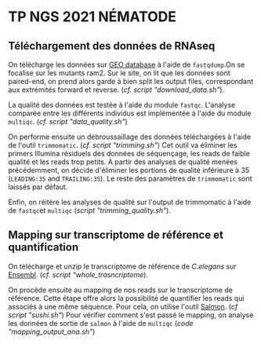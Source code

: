 # TP NGS 2021 NÉMATODE

## Téléchargement des données de RNAseq

On télécharge les données sur [GEO database](https://www.ncbi.nlm.nih.gov/geo/) à l'aide de `fastqdump`.On se focalise sur les mutants ram2.
Sur le site, on lit que les données sont paired-end, on prend alors garde à bien split les output files, correspondant aux extrémités forward et reverse. (*cf. script "download_data.sh"*).

La qualité des données est testée à l'aide du module `fastqc`. L'analyse comparée entre les différents individus est implémentée à l'aide du module `multiqc`. (*cf. script "data_quality.sh"*)

On performe ensuite un débroussaillage des données téléchargées à l'aide de l'outil `trimmomatic`. (*cf. script "trimming.sh"*) Cet outil va éliminer les primers Illumina résiduels des données de séquençage, les reads de faible qualité et les reads trop petits. À partir des analyses de qualité menées précédemment, on décide d'éliminer les portions de qualité inférieure à 35 (`LEADING:35` and `TRAILING:35`). Le reste des paramètres de `trimmomatic` sont laissés par défaut.

Enfin, on réitère les analyses de qualité sur l'output de trimmomatic à l'aide de `fastqc`et `multiqc` (*script "trimming_quality.sh"*). 

## Mapping sur transcriptome de référence et quantification

On télécharge et unzip le transcriptome de référence de *C.elegans* sur [Ensembl](http://ftp.ensembl.org). (*cf. script "whole_trasncriptome*).

On procède ensuite au mapping de nos reads sur le transcriptome de référence. Cette étape offre alors la possibilité de quantifier les reads qui associés à une même séquence. Pour cela, on utilise l'outil [Salmon](https://salmon.readthedocs.io/en/latest/salmon.html). (*cf script "sushi.sh"*)
Pour vérifier comment s'est passé le mapping, on analyse les données de sortie de `salmon` à l'aide de `multiqc` (*code "mapping_output_ana.sh"*)

